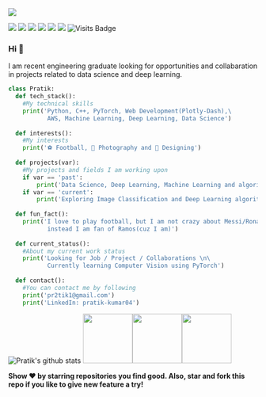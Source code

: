 <img src="https://github.com/pr2tik1/pr2tik1/blob/master/pratik-2.jpg">

[<img src="https://img.shields.io/badge/twitter-%231DA1F2.svg?&style=for-the-badge&logo=twitter&logoColor=white" />](https://twitter.com/Pratikpkb) [<img src="https://img.shields.io/badge/medium-%2312100E.svg?&style=for-the-badge&logo=medium&logoColor=white" />](https://medium.com/@pratikbaitha04)  [<img src="https://img.shields.io/badge/linkedin-%230077B5.svg?&style=for-the-badge&logo=linkedin&logoColor=white" />](https://www.linkedin.com/in/pratik-kumar04/) [<img src = "https://img.shields.io/badge/instagram-%23E4405F.svg?&style=for-the-badge&logo=instagram&logoColor=white">](https://www.instagram.com/pratikkumar04/) [<img src = "https://img.shields.io/badge/facebook-%231877F2.svg?&style=for-the-badge&logo=facebook&logoColor=white">](https://www.facebook.com/pr2tik1) [<img src ="https://img.shields.io/badge/Website-pk-%23.svg?&style=for-the-badge&logo=&logoColor=white%22">](https://pr2tik1.github.io/)  ![Visits Badge](https://badges.pufler.dev/visits/pr2tik1/pr2tik1?style=for-the-badge ) 

### Hi 👋 
I am recent engineering graduate looking for opportunities and collabaration in projects related to data science and deep learning.

```python
class Pratik:
  def tech_stack():
    #My technical skills 
    print('Python, C++, PyTorch, Web Development(Plotly-Dash),\
           AWS, Machine Learning, Deep Learning, Data Science')
  
  def interests():
    #My interests
    print('⚽ Football, 📸 Photography and 🎨 Designing')
  
  def projects(var):
    #My projects and fields I am working upon
    if var == 'past':
        print('Data Science, Deep Learning, Machine Learning and algorithms based projects')
    if var == 'current':
        print('Exploring Image Classification and Deep Learning algorithms using PyTorch') 
  
  def fun_fact():
    print('I love to play football, but I am not crazy about Messi/Ronaldo, \
           instead I am fan of Ramos(cuz I am)')
  
  def current_status():
    #About my current work status
    print('Looking for Job / Project / Collaborations \n\
           Currently learning Computer Vision using PyTorch')
  
  def contact():
    #You can contact me by following
    print('pr2tik1@gmail.com')
    print('LinkedIn: pratik-kumar04')
```
![Pratik's github stats](https://github-readme-stats.vercel.app/api?username=pr2tik1&show_icons=true&hide=["stars","issues"]) <img src="https://i.giphy.com/media/LMt9638dO8dftAjtco/200.webp" width="100"><img src="https://i.giphy.com/media/KzJkzjggfGN5Py6nkT/200.webp" width="100"><img src="https://i.giphy.com/media/IdyAQJVN2kVPNUrojM/200.webp" width="100">

**Show ❤️ by starring repositories you find good. Also, star and fork this repo if you like to give new feature a try!** 
